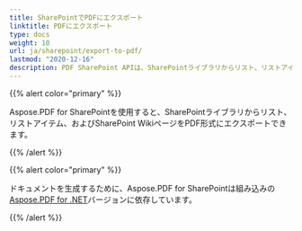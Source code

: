 ```yaml
---
title: SharePointでPDFにエクスポート
linktitle: PDFにエクスポート
type: docs
weight: 10
url: ja/sharepoint/export-to-pdf/
lastmod: "2020-12-16"
description: PDF SharePoint APIは、SharePointライブラリからリスト、リストアイテム、およびSharePoint WikiページをPDF形式にエクスポートできます。
---
```


{{% alert color="primary" %}}

Aspose.PDF for SharePointを使用すると、SharePointライブラリからリスト、リストアイテム、およびSharePoint WikiページをPDF形式にエクスポートできます。

{{% /alert %}}

{{% alert color="primary" %}}

ドキュメントを生成するために、Aspose.PDF for SharePointは組み込みの[Aspose.PDF for .NET](http://www.aspose.com/categories/.net-components/aspose.pdf-for-.net/default.aspx)バージョンに依存しています。

{{% /alert %}}